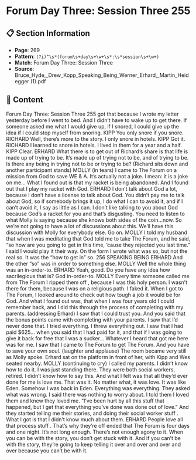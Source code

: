 # Forum Day Three: Session Three 255

## 📋 Section Information

- **Page**: 269
- **Pattern**: `(?i)^\s*(forum\s+day\s+\w+\s*:\s*session\s+\w+)`
- **Match**: Forum Day Three: Session Three
- **Source**: Bruce_Hyde,_Drew_Kopp_Speaking_Being_Werner_Erhard,_Martin_Heidegger (1).pdf

## 📄 Content

Forum Day Three: Session Three 255
got that because I wrote my letter yesterday before I went to bed. And I didn’t have to wake up
to get there. If someone asked me what I would give up, if I snored, I could give up the idea if I
could stop myself from snoring.
KIPP
You only snore if you snore.
RICHARD
Well, there’s more to the story. I only snore in hotels.
KIPP
Got it.
RICHARD
I learned to snore in hotels. I lived in them for a year and a half.
KIPP
Clear.
ERHARD
What there is to get out of Richard’s share is that life is made up of trying to be. It’s made up of
trying not to be, and of trying to be. Is there any being in trying not to be or trying to be?
(Richard sits down and another participant stands)
MOLLY (in tears)
I came to The Forum on a mission from God to save WE & A. It’s actually not a joke. I mean: it
is a joke on me... What I found out is that my racket is being abandoned. And I found out that I
play my racket with God.
ERHARD
I don’t talk about God a lot, because I don’t have a license to talk about God. You didn’t pay me
to talk about God, so if somebody brings it up, I do what I can to avoid it, and if I can’t avoid
it, I say as little as I can. I don’t like talking to you about God because God’s a racket for you
and that’s disgusting. You need to listen to what Molly is saying because she knows both sides
of the coin...now. So we’re not going to have a lot of discussions about this. We’ll have this
discussion with Molly for everybody else. Go on.
MOLLY
I told my husband that when I was meditating that God told me to take The Forum, and he
said, “so how are you going to get in this time, ’cause they rejected you last time.” I said I
would play it their way. On the form I wrote what was so, but not the real so. It was the “how
to get in” so.
256
SPEAKING BEING
ERHARD
And the other “so” was in order to something else.
MOLLY
Well the whole thing was an in-order-to.
ERHARD
Yeah, good. Do you have any idea how sacrilegious that is? God in-order-to.
MOLLY
Every time someone called me from The Forum I ripped them off , because I was this holy
person. I wasn’t there for them, because I was on a religious path. I faked it. When I got to The
Forum, I looked around to check out how tough a job it would be for God. And what I found
out was, that when I was four years old I could remember back, and I did this through the
process of completing with my parents.
(addressing Erhard)
I saw that I could trust you. And you said that the bonus points came with completing with
your parents. I saw that I’d never done that. I tried everything. I threw everything out. I saw that
I had paid $625... when you said that I had paid for it, and that if I was going to give it back for
free that I was a sucker... Whatever I heard that got me here was for me. I saw that I came to
The Forum to get The Forum. And you have to save your own soul.
(laughter and applause)
The room became very still as Molly spoke. Erhard sat on the platform in front of her, with Kipp and
Wes seated nearby.
MOLLY (continuing to cry)
I called my parents. I didn’t know how to do it. I was just standing there. They were both social
workers, retired. I didn’t know how to say this. And what I felt was that all they’d ever done for
me is love me. That was it. No matter what, it was love. It was like Eden. Somehow I was back
in Eden. Everything was everything. They asked what was wrong. I said there was nothing to
worry about. I told them I loved them and knew they loved me. “I’ve been hurt by all this stuff
that happened, but I get that everything you’ve done was done out of love.” And they started
telling me their stories, and doing their social worker stuff . What I got is that I didn’t know
much about them.
ERHARD
People love all that process stuff . That’s why they’re off ended that The Forum is four days and
one night. It’s not long enough. There’s not enough agony to it. When you can be with the story,
you don’t get stuck with it. And if you can’t be with the story, they’re going to keep telling it
over and over and over and over because you can’t be with it.